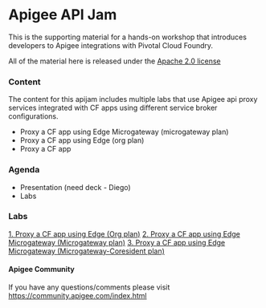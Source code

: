 # Apigee API Jam
This is the supporting material for a hands-on workshop that introduces developers to Apigee integrations with Pivotal Cloud Foundry.

All of the material here is released under the [Apache 2.0 license](./LICENSE.md)

### Content
The content for this apijam includes multiple labs that use Apigee api proxy services integrated with CF apps using different service broker configurations.
* Proxy a CF app using Edge Microgateway (microgateway plan)
* Proxy a CF app using Edge (org plan)
* Proxy a CF app

### Agenda
* Presentation (need deck - Diego)
* Labs

### Labs
[1. Proxy a CF app using Edge (Org plan)](https://github.com/apigee/devjam3/tree/master/Labs/Lab%201%20API%20Design%20-%20Create%20a%20Reverse%20Proxy%20with%20OpenAPI%20specification)
[2. Proxy a CF app using Edge Microgateway (Microgateway plan)](https://github.com/apigee/devjam3/tree/master/Labs/Lab%201%20API%20Design%20-%20Create%20a%20Reverse%20Proxy%20with%20OpenAPI%20specification)
[3. Proxy a CF app using Edge Microgateway (Microgateway-Coresident plan)](https://github.com/apigee/devjam3/tree/master/Labs/Lab%201%20API%20Design%20-%20Create%20a%20Reverse%20Proxy%20with%20OpenAPI%20specification)


#### Apigee Community 
If you have any questions/comments please visit https://community.apigee.com/index.html

